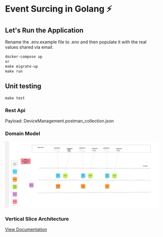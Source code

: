 # Event Surcing in Golang ⚡️

## Let's Run the Application 

Rename the .env.example file to .env and then populate it with the real values shared via email.

```
docker-compose up
or
make migrate-up
make run
```
## Unit testing
```
make test
```

### Rest Api
Payload: DeviceManagement.postman_collection.json

### Domain Model
![Image](./assets/event-modeling.png?raw=true)

### Vertical Slice Architecture
[View Documentation](assets/vertical_slice_and_event_modeling.pdf)